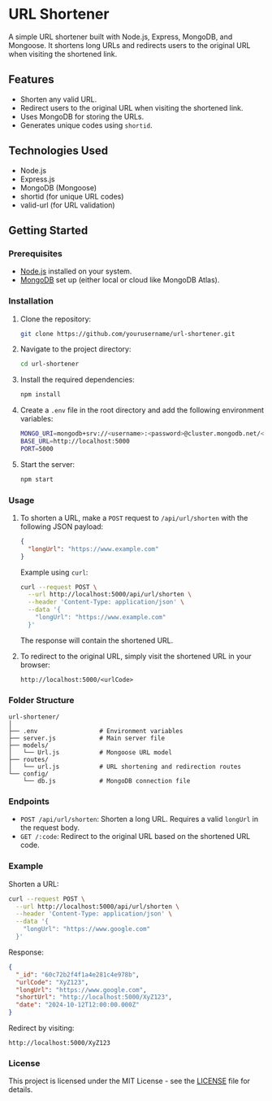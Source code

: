 # URL Shortener

A simple URL shortener built with Node.js, Express, MongoDB, and Mongoose. It shortens long URLs and redirects users to the original URL when visiting the shortened link.

## Features

- Shorten any valid URL.
- Redirect users to the original URL when visiting the shortened link.
- Uses MongoDB for storing the URLs.
- Generates unique codes using `shortid`.

## Technologies Used

- Node.js
- Express.js
- MongoDB (Mongoose)
- shortid (for unique URL codes)
- valid-url (for URL validation)

## Getting Started

### Prerequisites

- [Node.js](https://nodejs.org/en/) installed on your system.
- [MongoDB](https://www.mongodb.com/) set up (either local or cloud like MongoDB Atlas).
  
### Installation

1. Clone the repository:

    ```bash
    git clone https://github.com/yourusername/url-shortener.git
    ```

2. Navigate to the project directory:

    ```bash
    cd url-shortener
    ```

3. Install the required dependencies:

    ```bash
    npm install
    ```

4. Create a `.env` file in the root directory and add the following environment variables:

    ```bash
    MONGO_URI=mongodb+srv://<username>:<password>@cluster.mongodb.net/<dbname>?retryWrites=true&w=majority
    BASE_URL=http://localhost:5000
    PORT=5000
    ```

5. Start the server:

    ```bash
    npm start
    ```

### Usage

1. To shorten a URL, make a `POST` request to `/api/url/shorten` with the following JSON payload:

    ```json
    {
      "longUrl": "https://www.example.com"
    }
    ```

    Example using `curl`:

    ```bash
    curl --request POST \
      --url http://localhost:5000/api/url/shorten \
      --header 'Content-Type: application/json' \
      --data '{
        "longUrl": "https://www.example.com"
      }'
    ```

    The response will contain the shortened URL.

2. To redirect to the original URL, simply visit the shortened URL in your browser:

    ```
    http://localhost:5000/<urlCode>
    ```

### Folder Structure

```
url-shortener/
│
├── .env                 # Environment variables
├── server.js            # Main server file
├── models/
│   └── Url.js           # Mongoose URL model
├── routes/
│   └── url.js           # URL shortening and redirection routes
└── config/
    └── db.js            # MongoDB connection file
```

### Endpoints

- `POST /api/url/shorten`: Shorten a long URL. Requires a valid `longUrl` in the request body.
- `GET /:code`: Redirect to the original URL based on the shortened URL code.

### Example

Shorten a URL:

```bash
curl --request POST \
  --url http://localhost:5000/api/url/shorten \
  --header 'Content-Type: application/json' \
  --data '{
    "longUrl": "https://www.google.com"
  }'
```

Response:

```json
{
  "_id": "60c72b2f4f1a4e281c4e978b",
  "urlCode": "XyZ123",
  "longUrl": "https://www.google.com",
  "shortUrl": "http://localhost:5000/XyZ123",
  "date": "2024-10-12T12:00:00.000Z"
}
```

Redirect by visiting:

```
http://localhost:5000/XyZ123
```

### License

This project is licensed under the MIT License - see the [LICENSE](LICENSE) file for details.
